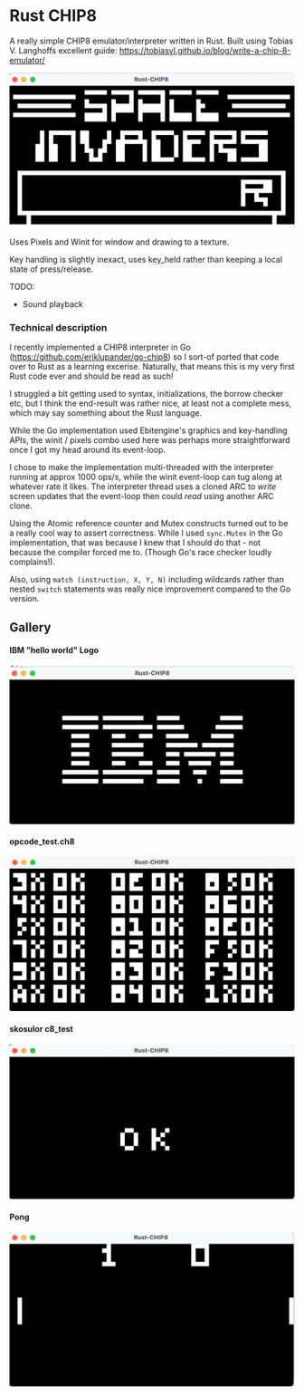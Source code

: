 # Rust CHIP8

A really simple CHIP8 emulator/interpreter written in Rust. Built using Tobias V. Langhoffs excellent guide: https://tobiasvl.github.io/blog/write-a-chip-8-emulator/

![spaceinvaders](images/spaceinvaders.png)

Uses Pixels and Winit for window and drawing to a texture.

Key handling is slightly inexact, uses key_held rather than keeping a local state of press/release.

TODO:
* Sound playback
 
### Technical description
I recently implemented a CHIP8 interpreter in Go (https://github.com/eriklupander/go-chip8) so I sort-of ported that code over to Rust as a learning excerise. Naturally, that means this is my very first Rust code ever and should be read as such!

I struggled a bit getting used to syntax, initializations, the borrow checker etc, but I think the end-result was rather nice, at least not a complete mess, which may say something about the Rust language. 

While the Go implementation used Ebitengine's graphics and key-handling APIs, the winit / pixels combo used here was perhaps more straightforward once I got my head around its event-loop.

I chose to make the implementation multi-threaded with the interpreter running at approx 1000 ops/s, while the winit event-loop can tug along at whatever rate it likes. The interpreter thread uses a cloned ARC to _write_ screen updates that the event-loop then could _read_ using another ARC clone. 

Using the Atomic reference counter and Mutex constructs turned out to be a really cool way to assert correctness. While I used `sync.Mutex` in the Go implementation, that was because I knew that I should do that - not because the compiler forced me to. (Though Go's race checker loudly complains!).
 
Also, using `match (instruction, X, Y, N)` including wildcards rather than nested `switch` statements was really nice improvement compared to the Go version.

## Gallery

#### IBM "hello world" Logo
![IBM](images/ibm.png)
#### opcode_test.ch8
![IBM](images/opcodes_test.png)
#### skosulor c8_test
![IBM](images/skosulor_c8int.png)
#### Pong
![IBM](images/pong.png)